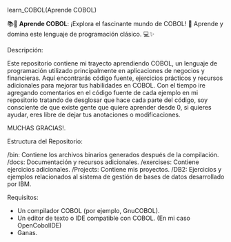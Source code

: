 learn_COBOL(Aprende COBOL)

📚📂 **Aprende COBOL**: ¡Explora el fascinante mundo de COBOL! 🌟 Aprende y domina este lenguaje de programación clásico. 💻✨

Descripción:

Este repositorio contiene mi trayecto aprendiendo COBOL, un lenguaje de programación utilizado principalmente en aplicaciones de negocios y financieras. 
Aquí encontrarás código fuente, ejercicios prácticos y recursos adicionales para mejorar tus habilidades en COBOL.
Con el tiempo ire agregando comentarios en el código fuente de cada ejemplo en mi repositorio tratando de desglosar que hace cada parte del código, soy consciente de que existe gente que quiere aprender desde 0,
si quieres ayudar, eres libre de dejar tus anotaciones o modificaciones. 

MUCHAS GRACIAS!.

Estructura del Repositorio:

/bin: Contiene los archivos binarios generados después de la compilación.
/docs: Documentación y recursos adicionales.
/exercises: Contiene ejercicios adicionales.
/Projects: Contiene mis proyectos.
/DB2: Ejercicios y ejemplos relacionados al sistema de gestión de bases de datos desarrollado por IBM.

Requisitos:

- Un compilador COBOL (por ejemplo, GnuCOBOL).
- Un editor de texto o IDE compatible con COBOL.
(En mi caso OpenCobolIDE)
- Ganas.
